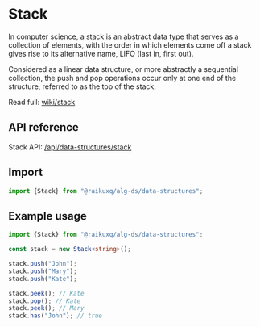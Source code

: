 # Stack

In computer science, a stack is an abstract data type that serves as a collection of elements, with
the order in which elements come off a stack gives rise to its alternative name, LIFO (last in, first out).

Considered as a linear data structure, or more abstractly a sequential collection, the push and pop operations occur
only at one end of the structure, referred to as the top of the stack.

Read full: [wiki/stack](https://en.wikipedia.org/wiki/Stack_(abstract_data_type))

## API reference

Stack API: [/api/data-structures/stack](/api/data-structures/stack)

## Import

```ts
import {Stack} from "@raikuxq/alg-ds/data-structures";
```

## Example usage

```ts
import {Stack} from "@raikuxq/alg-ds/data-structures";

const stack = new Stack<string>();

stack.push("John");
stack.push("Mary");
stack.push("Kate");

stack.peek(); // Kate
stack.pop(); // Kate
stack.peek(); // Mary
stack.has("John"); // true
```
